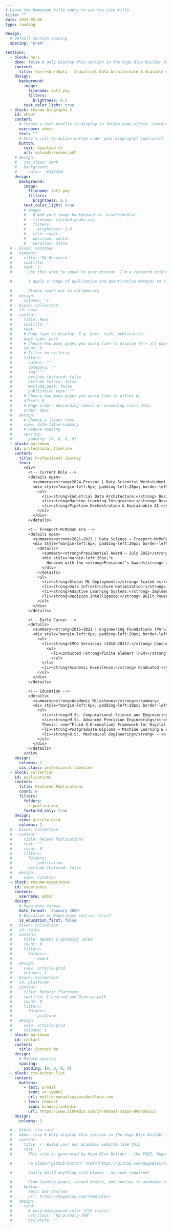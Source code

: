 ```yaml
---
# Leave the homepage title empty to use the site title
title: ""
date: 2025-03-08
type: landing

design:
  # Default section spacing
  spacing: "6rem"

sections:
  - block: hero
    demo: false # Only display this section in the Hugo Blox Builder demo site
    content:
      title: <br/><br/>Data - Industrial Data Architecture & Scalable AI Systems
    design:
      background:
        image:
          filename: iot1.png
          filters:
            brightness: 0.5
        text_color_light: true
  - block: resume-biography-3
    id: about
    content:
      # Choose a user profile to display (a folder name within `content/authors/`)
      username: admin
      text: ""
      # Show a call-to-action button under your biography? (optional)
      button:
        text: Download CV
        url: uploads/resume.pdf
    # design:
    #   css_class: dark
    #   background:
    #     color: '#242424'
    design:
      background:
        image:
          filename: iot1.png
          filters:
            brightness: 0.5
        text_color_light: true
        # image:
        #   # Add your image background to `assets/media/`.
        #   filename: stacked-peaks.svg
        #   filters:
        #     brightness: 1.0
        #   size: cover
        #   position: center
        #   parallax: false
  # - block: markdown
  #   content:
  #     title: 'My Research'
  #     subtitle: ''
  #     text: |-
  #       Use this area to speak to your mission. I'm a research scientist in the Moonshot team at DeepMind. I blog about machine learning, deep learning, and moonshots.

  #       I apply a range of qualitative and quantitative methods to comprehensively investigate the role of science and technology in the economy.
        
  #       Please reach out to collaborate 
  #   design:
  #     columns: '1'
  # - block: collection
  #   id: news
  #   content:
  #     title: News
  #     subtitle: ''
  #     text: ''
  #     # Page type to display. E.g. post, talk, publication...
  #     page_type: post
  #     # Choose how many pages you would like to display (0 = all pages)
  #     count: 0
  #     # Filter on criteria
  #     filters:
  #       author: ""
  #       category: ""
  #       tag: ""
  #       exclude_featured: false
  #       exclude_future: false
  #       exclude_past: false
  #       publication_type: ""
  #     # Choose how many pages you would like to offset by
  #     offset: 0
  #     # Page order: descending (desc) or ascending (asc) date.
  #     order: desc
  #   design:
  #     # Choose a layout view
  #     view: date-title-summary
  #     # Reduce spacing
  #     spacing:
  #       padding: [0, 0, 0, 0]
  - block: markdown
    id: professional_timeline
    content:
      title: Professional Journey
      text: |-
        <div>
          <!-- Current Role -->
          <details open>
            <summary><strong>2024–Present | Data Scientist Werkstudent – Bosch Rexroth (Ulm, Germany)</strong></summary>
            <div style="margin-left:6px; padding-left:20px; border-left:1px solid #3498db;">
              <ul>
                <li><strong>Industrial Data Architecture:</strong> Design and orchestration of multi-container ETL pipelines for high-frequency sensor streams, integrating <strong>OPC UA</strong> and <strong>Solace</strong> into a unified data framework.</li>
                <li><strong>Machine Learning Integration:</strong> Development of ML/DL models for <strong>Remaining Useful Life (RUL)</strong> prediction and anomaly detection in hydraulic systems using <strong>XGBoost, Hidden Markov Models, and clustering techniques</strong>.</li>
                <li><strong>Pipeline Orchestration & Explainable AI:</strong> Implementation of automated data pipelines via <strong>Dagster</strong>, including retraining logic, validation, and explainability workflows (<strong>SHAP</strong>, <strong>PDP</strong>).</li>
              </ul>
            </div>
          </details>

          <!-- Freeport-McMoRan Era -->
          <details open>
            <summary><strong>2021–2023 | Data Science – Freeport-McMoRan (Global Mining Operations)</strong></summary>
            <div style="margin-left:6px; padding-left:20px; border-left:1px solid #e74c3c;">
              <details>
                <summary><strong>Presidential Award – July 2022</strong></summary>
                <div style="margin-left:20px;">
                  Honored with the <strong>President’s Award</strong> and <strong>Innova 2022 (1st Place Digital Transformation)</strong> for developing predictive wear and failure models that improved plant availability by <strong>+1.5%</strong> (~10 M USD/year impact).
                </div>
              </details>
              <ul>
                <li><strong>Global ML Deployment:</strong> Scaled <strong>Azure ML</strong> pipelines delivering daily wear predictions for 200+ heavy assets (crushers, HPGRs, mills).</li>
                <li><strong>Data Infrastructure Optimization:</strong> Reduced SQL data preparation time from 8 h → 22 min through stored procedure re-engineering and pipeline parallelization.</li>
                <li><strong>Adaptive Learning Systems:</strong> Implemented continuous retraining and model monitoring over 5 years of multivariate operational data.</li>
                <li><strong>Decision Intelligence:</strong> Built Power BI environments visualizing KPIs for maintenance optimization and operational reliability.</li>
              </ul>
            </div>
          </details>

          <!-- Early Career -->
          <details>
            <summary><strong>2015–2021 | Engineering Foundations (Peru)</strong></summary>
            <div style="margin-left:6px; padding-left:20px; border-left:1px solid #2ecc71;">
              <ul>
                <li><strong>IMCO Servicios (2018–2021):</strong> Concurrent engineering roles during undergraduate studies:
                  <ul>
                    <li>Conducted <strong>finite element (FEM)</strong> and <strong>CFD simulations</strong> for mechanical structures and mining components (SAP2000, Ansys, Autodesk CFD).</li>
                    </ul>
                </li>
                <li><strong>Academic Excellence:</strong> Graduated <strong>top 1 %</strong> in Mechanical Engineering from UNSA (Peru), awarded the national <strong>Beca Presidente de la República</strong>.</li>
              </ul>
            </div>
          </details>

          <!-- Education -->
          <details>
            <summary><strong>Academic Milestones</strong></summary>
            <div style="margin-left:6px; padding-left:20px; border-left:1px solid #9b59b6;">
              <ul>
                <li><strong>M.Sc. Computational Science and Engineering</strong> – <a href="https://www.uni-ulm.de/en/">University of Ulm</a> (2025–2027, berufsbegleitend)</li>
                <li><strong>M.Sc. Advanced Precision Engineering</strong> – <a href="https://www.hs-furtwangen.de/">Hochschule Furtwangen</a> (2024–03.2026)<br>
                Thesis: <em>“Fluid 4.0-compliant Framework for Digital Representation and Graph-based Neural Modeling of Hydraulic Systems.”</em></li>
                <li><strong>Postgraduate Diploma – Machine Learning & Deep Learning</strong> – <a href="https://dc.ucsp.edu.pe/postgrado/diplomado-machine-learning/">Universidad Católica San Pablo</a> (2021–2022, Top 5 %)</li>
                <li><strong>B.Sc. Mechanical Engineering</strong> – <a href="https://www.unsa.edu.pe/">Universidad Nacional de San Agustín de Arequipa</a> (2015–2019, Top 1 %)</li>
              </ul>
            </div>
          </details>
        </div>
    design:
      columns: 2
      css_class: professional-timeline
  - block: collection
    id: publications
    content:
      title: Featured Publications
      count: 0
      filters:
        folders:
          - publication
        featured_only: true
    design:
      view: article-grid
      columns: 2
  # - block: collection
  #   content:
  #     title: Recent Publications
  #     text: ""
  #     count: 0
  #     filters:
  #       folders:
  #         - publication
  #       exclude_featured: false
  #   design:
  #     view: citation
  - block: resume-experience
    id: experience
    content:
      username: admin
    design:
      # Hugo date format
      date_format: 'January 2006'
      # Education or Experience section first?
      is_education_first: false
  # - block: collection
  #   id: talks
  #   content:
  #     title: Recent & Upcoming Talks
  #     count: 0
  #     filters:
  #       folders:
  #         - event
  #   design:
  #     view: article-grid
  #     columns: 2
  # - block: collection
  #   id: platforms
  #   content:
  #     title: Robotic Platforms
  #     subtitle: I Learned and Grew up with
  #     count: 0
  #     filters:
  #       folders:
  #         - platform
  #   design:
  #     view: article-grid
  #     columns: 2
  - block: markdown
    id: contact
    content:
      title: Contact Me
    design:
      # Reduce spacing
      spacing:
        padding: [0, 0, 0, 0]
  - block: cta-button-list
    content:
      buttons:
        - text: E-mail
          icon: at-symbol
          url: mailto:manuelcaipocc@outlook.com
        - text: Connect
          icon: brands/linkedin
          url: https://www.linkedin.com/in/manuel-caipo-89845b151/
    design:
      columns: 2

  # - block: cta-card
  #   demo: true # Only display this section in the Hugo Blox Builder demo site
  #   content:
  #     title: 👉 Build your own academic website like this
  #     text: |-
  #       This site is generated by Hugo Blox Builder - the FREE, Hugo-based open source website builder trusted by 250,000+ academics like you.

  #       <a class="github-button" href="https://github.com/HugoBlox/hugo-blox-builder" data-color-scheme="no-preference: light; light: light; dark: dark;" data-icon="octicon-star" data-size="large" data-show-count="true" aria-label="Star HugoBlox/hugo-blox-builder on GitHub">Star</a>

  #       Easily build anything with blocks - no-code required!
        
  #       From landing pages, second brains, and courses to academic resumés, conferences, and tech blogs.
  #     button:
  #       text: Get Started
  #       url: https://hugoblox.com/templates/
  #   design:
  #     card:
  #       # Card background color (CSS class)
  #       css_class: "bg-primary-700"
  #       css_style: ""
---
```


